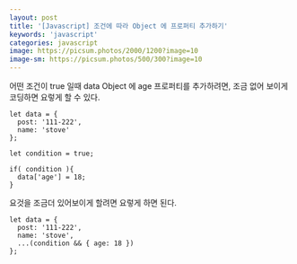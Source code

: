 ```yaml
---
layout: post
title: '[Javascript] 조건에 따라 Object 에 프로퍼티 추가하기'
keywords: 'javascript'
categories: javascript
image: https://picsum.photos/2000/1200?image=10
image-sm: https://picsum.photos/500/300?image=10
---
```


어떤 조건이 true 일때 data Object 에 age 프로퍼티를 추가하려면, 조금 없어 보이게 코딩하면 요렇게 할 수 있다.

```javacript
let data = {
  post: '111-222',
  name: 'stove'
};

let condition = true;

if( condition ){
  data['age'] = 18;
}
```

요것을 조금더 있어보이게 할려면 요렇게 하면 된다.

```javacript
let data = {
  post: '111-222',
  name: 'stove',
  ...(condition && { age: 18 })
};
```